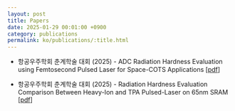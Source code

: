 ```yaml
---
layout: post
title: Papers
date: 2025-01-29 00:01:00 +0900
category: publications
permalink: ko/publications/:title.html
---
```


- 항공우주학회 춘계학술 대회 (2025) - ADC Radiation Hardness Evaluation using Femtosecond Pulsed Laser for Space-COTS Applications [[pdf](</assets/pdf/paper/한국항공우주학회 2025 - 1.pdf>)]

- 항공우주학회 춘계학술 대회 (2025) - Radiation Hardness Evaluation Comparison Between Heavy-Ion and TPA Pulsed-Laser on 65nm SRAM [[pdf](</assets/pdf/paper/한국항공우주학회 2025 - 2.pdf>)]
